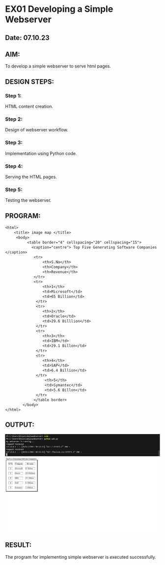 # EX01 Developing a Simple Webserver
## Date: 07.10.23

## AIM:
To develop a simple webserver to serve html pages.

## DESIGN STEPS:
### Step 1: 
HTML content creation.

### Step 2:
Design of webserver workflow.

### Step 3:
Implementation using Python code.

### Step 4:
Serving the HTML pages.

### Step 5:
Testing the webserver.

## PROGRAM:
```
<html>
    <title> image map </title>
     <body>
          <table border="4" cellspacing="20" cellspacing="15">
            <caption="centre"> Top Five Generating Software Companies </caption>
             <tr>
                 <th>S.No</th>
                 <th>Company</th>
                 <th>Revenue</th>
             </tr>
             <tr>
                 <th>1</th>
                 <td>Microsoft</td>          
                 <td>65 Billion</td>
              </tr>
              <tr>
                 <th>2</th>
                 <td>Oracle</td>             
                 <td>29.6 Billlion</td>
              </tr>
              <tr>
                 <th>3</th>
                 <td>IBM</td>          		
                 <td>29.1 Billon</td>
              </tr>
              <tr>
                 <th>4</th>
                 <td>SAP</td>
                 <td>6.4 Billion</td> 
              </tr>
                  <th>5</th>
                  <td>Symantec</td>
                  <td>5.6 Billon</td>
              </tr>
             </table border>
        </body>    
</html>  
```

## OUTPUT:
![Alt text](Capture-1.PNG)
![Alt text](Capture.1-1.PNG)

## RESULT:
The program for implementing simple webserver is executed successfully.
